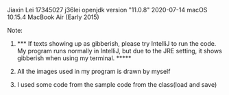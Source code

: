 Jiaxin Lei
17345027 j36lei
openjdk version "11.0.8" 2020-07-14
macOS 10.15.4 MacBook Air (Early 2015)

Note:
1. *** If texts showing up as gibberish, please try IntelliJ to run the code. My program runs normally in IntelliJ, but due to the JRE setting, it shows gibberish when using my terminal. *****

2. All the images used in my program is drawn by myself

3. I used some code from the sample code from the class(load and save)
